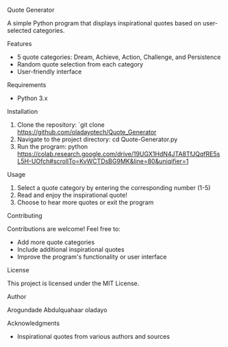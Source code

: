 Quote Generator

A simple Python program that displays inspirational quotes based on user-selected categories.

Features

- 5 quote categories: Dream, Achieve, Action, Challenge, and Persistence
- Random quote selection from each category
- User-friendly interface

Requirements

- Python 3.x

Installation

1. Clone the repository: `git clone https://github.com/oladayotech/Quote_Generator
2. Navigate to the project directory: cd Quote-Generator.py
3. Run the program: python https://colab.research.google.com/drive/19UGX1HdN4JTA8TfJQqfRE5sL5H-UOfch#scrollTo=KvWCTDsBG9MK&line=80&uniqifier=1

Usage

1. Select a quote category by entering the corresponding number (1-5)
2. Read and enjoy the inspirational quote!
3. Choose to hear more quotes or exit the program

Contributing

Contributions are welcome! Feel free to:

- Add more quote categories
- Include additional inspirational quotes
- Improve the program's functionality or user interface

License

This project is licensed under the MIT License.

Author

Arogundade Abdulquahaar oladayo

Acknowledgments

- Inspirational quotes from various authors and sources

